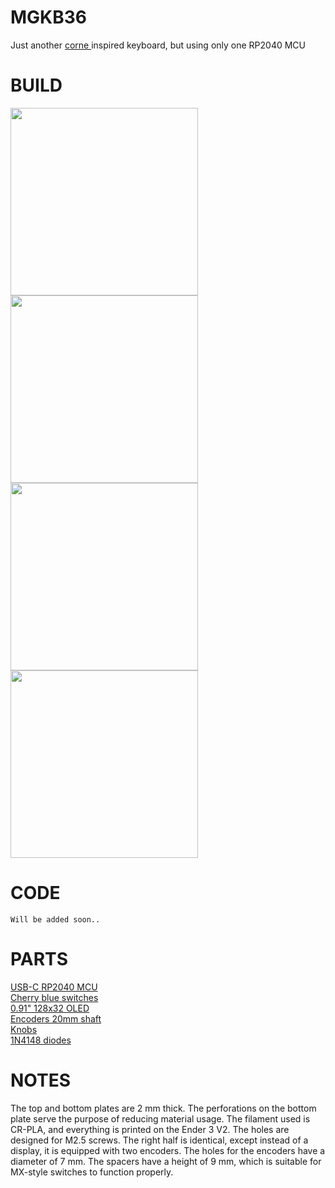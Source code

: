 # MGKB36
Just another 
<a href="https://github.com/foostan/crkbd">
corne
</a>
inspired keyboard, but using only one RP2040 MCU

# BUILD
<img src="https://github.com/BacaR00T/mgkb36/assets/81833517/fed0c58b-1d5d-4133-b26f-df94a5fcf9e9" width="300">
<img src="https://github.com/BacaR00T/mgkb36/assets/81833517/58c78a78-24ce-4374-9e17-2aa54953b698" width="300">
<br>
<img src="https://github.com/BacaR00T/MGKB36/assets/81833517/dacf33c9-f65b-4ca6-93cb-a7100eaf0960" width="300">
<img src="https://github.com/BacaR00T/MGKB36/assets/81833517/16237b2f-5bbe-45b8-984c-c1dbe8b4db09" width="300">

# CODE
``` 
Will be added soon..
``` 
# PARTS
<a href="https://www.aliexpress.com/item/1005003928558306.html?spm=a2g0o.order_detail.order_detail_item.3.41e56368eyjngF">
USB-C RP2040 MCU
</a>
<br>
<a href="https://www.aliexpress.com/item/4000100166477.html?spm=a2g0o.productlist.main.5.696a69faVQkXfZ&algo_pvid=8d1a5038-0a2e-46a5-95ca-b83d952e902b&algo_exp_id=8d1a5038-0a2e-46a5-95ca-b83d952e902b-2&pdp_npi=3%40dis%21CZK%21135.89%21127.72%21%21%21%21%21%40212243c016879279820235527d074e%2110000000263150985%21sea%21CZ%21745647154&curPageLogUid=BhtURkaUmgDG">
Cherry blue switches
</a>
<br>
<a href="https://www.aliexpress.com/item/32777216785.html?spm=a2g0o.order_detail.order_detail_item.5.55e4f19cxqMRhA">
0.91" 128x32 OLED
</a>
<br>
<a href="https://www.aliexpress.com/item/10000056483250.html?spm=a2g0o.order_list.order_list_main.17.21ef1802dLeoC2">
Encoders 20mm shaft
</a>
<br>
<a href="https://www.thingiverse.com/thing:6103821">
Knobs 
</a>
<br>
<a href="https://www.aliexpress.com/item/1005003109554820.html?spm=a2g0o.productlist.main.1.4a303312cIzIiC&algo_pvid=cc51de7e-e9e3-40d3-9bc0-77b9aee76204&algo_exp_id=cc51de7e-e9e3-40d3-9bc0-77b9aee76204-0&pdp_npi=3%40dis%21CZK%219.39%219.39%21%21%21%21%21%40212243c016882307527653235d074e%2112000024139079608%21sea%21CZ%21745647154&curPageLogUid=0Ai7xreXvyzb">
1N4148 diodes
</a>

# NOTES
The top and bottom plates are 2 mm thick. The perforations on the bottom plate serve the purpose of reducing material usage. The filament used is CR-PLA, and everything is printed on the Ender 3 V2. The holes are designed for M2.5 screws. The right half is identical, except instead of a display, it is equipped with two encoders. The holes for the encoders have a diameter of 7 mm. The spacers have a height of 9 mm, which is suitable for MX-style switches to function properly.
